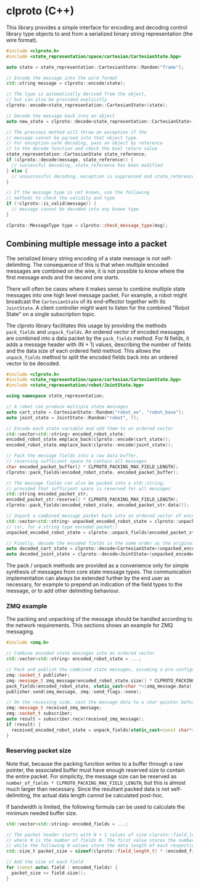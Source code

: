 # clproto (C++)

This library provides a simple interface for encoding and decoding
control library type objects to and from a serialized binary string
representation (the wire format).

```c++
#include <clproto.h>
#include <state_representation/space/cartesian/CartesianState.hpp>

auto state = state_representation::CartesianState::Random("frame");

// Encode the message into the wire format
std::string message = clproto::encode(state);

// The type is automatically derived from the object,
// but can also be provided explicitly
clproto::encode<state_representation::CartesianState>(state);

// Decode the message back into an object
auto new_state = clproto::decode<state_representation::CartesianState>(message);

// The previous method will throw an exception if the
// message cannot be parsed into that object type.
// For exception-safe decoding, pass an object by reference 
// to the decode function and check the bool return value
state_representation::CartesianState state_reference;
if (clproto::decode(message, state_reference)) {
  // successful decoding, state_reference has been modified
} else {
  // unsuccessful decoding, exception is suppressed and state_reference is unmodified
}

// If the message type is not known, use the following
// methods to check the validity and type
if (!clproto::is_valid(message)) {
  // message cannot be decoded into any known type
}

clproto::MessageType type = clproto::check_message_type(msg);
```

## Combining multiple message into a packet

The serialized binary string encoding of a state message is not self-delimiting.
The consequence of this is that when multiple encoded messages are combined on the wire,
it is not possible to know where the first message ends and the second one starts.

There will often be cases where it makes sense to combine multiple state messages 
into one high level message packet. For example, a robot might broadcast the `CartesianState`
of its end-effector together with its `JointState`. A client controller might want to listen
for the combined "Robot State" on a single subscription topic.

The clproto library facilitates this usage by providing the methods `pack_fields` and `unpack_fields`.
An ordered vector of encoded messages are combined into a data packet by the `pack_fields` method.
For N fields, it adds a message header with (N + 1) values, describing the number of fields
and the data size of each ordered field method. This allows the `unpack_fields` method to split
the encoded fields back into an ordered vector to be decoded.

```c++
#include <clproto.h>
#include <state_representation/space/cartesian/CartesianState.hpp>
#include <state_representation/robot/JointState.hpp>

using namespace state_representation;

// A robot can produce multiple state messages
auto cart_state = CartesianState::Random("robot_ee", "robot_base");
auto joint_state = JointState::Random("robot", 7);

// Encode each state variable and add them to an ordered vector
std::vector<std::string> encoded_robot_state;
encoded_robot_state.emplace_back(clproto::encode(cart_state));
encoded_robot_state.emplace_back(clproto::encode(joint_state));

// Pack the message fields into a raw data buffer,
// reserving sufficient space to contain all messages
char encoded_packet_buffer[2 * CLPROTO_PACKING_MAX_FIELD_LENGTH];
clproto::pack_fields(encoded_robot_state, encoded_packet_buffer);

// The message fields can also be packed into a std::string,
// provided that sufficient space is reserved for all messages
std::string encoded_packet_str;
encoded_packet_str.reserve(2 * CLPROTO_PACKING_MAX_FIELD_LENGTH);
clproto::pack_fields(encoded_robot_state, encoded_packet_str.data());

// Unpack a combined message packet back into an ordered vector of encoded state variables
std::vector<std::string> unpacked_encoded_robot_state = clproto::unpack_fields(encoded_packet_buffer);
// (or, for a string type encoded packet:)
unpacked_encoded_robot_state = clproto::unpack_fields(encoded_packet_str.c_str());

// Finally, decode the encoded fields in the same order as the original packing
auto decoded_cart_state = clproto::decode<CartesianState>(unpacked_encoded_robot_state.at(0));
auto decoded_joint_state = clproto::decode<JointState>(unpacked_encoded_robot_state.at(1));
```

The pack / unpack methods are provided as a convenience only for simple synthesis of messages
from core state message types. The communication implementation can always be extended further
by the end user as necessary, for example to prepend an indication of the field types to the message, 
or to add other delimiting behaviour.

### ZMQ example

The packing and unpacking of the message should be handled according to the network requirements.
This sections shows an example for ZMQ messaging.

```c++
#include <zmq.h>

// Combine encoded state messages into an ordered vector
std::vector<std::string> encoded_robot_state = ...;

// Pack and publish the combined state messages, assuming a pre-configured publishing socket
zmq::socket_t publisher;
zmq::message_t zmq_message(encoded_robot_state.size() * CLPROTO_PACKING_MAX_FIELD_LENGTH);
pack_fields(encoded_robot_state, static_cast<char *>(zmq_message.data()));
publisher.send(zmq_message, zmq::send_flags::none);

// On the receiving side, cast the message data to a char pointer before unpacking
zmq::message_t received_zmq_message;
zmq::socket_t subscriber;
auto result = subscriber.recv(received_zmq_message);
if (result) {
  received_encoded_robot_state = unpack_fields(static_cast<const char*>(received_zmq_message.data()));
}
```

### Reserving packet size
Note that, because the packing function writes to a buffer through a raw pointer, the associated
buffer must have enough reserved size to contain the entire packet. For simplicity, the
message size can be reserved as `number_of_fields * CLPROTO_PACKING_MAX_FIELD_LENGTH`, but
this is almost much larger than necessary. Since the resultant packed data is not self-delimiting,
the actual data length cannot be calculated post-hoc. 

If bandwidth is limited, the following formula can be used to calculate the minimum needed buffer size.

```c++
std::vector<std::string> encoded_fields = ...;

// The packet header starts with N + 1 values of size clproto::field_length_t,
// where N is the number of fields N. The first value stores the number of fields,
// while the following N values store the data length of each respective field.
std::size_t packet_size = sizeof(clproto::field_length_t) * (encoded_fields.size() + 1);

// Add the size of each field
for (const auto& field : encoded_fields) {
  packet_size += field.size();
}
```